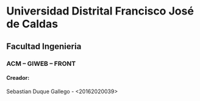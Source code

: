 # Universidad Distrital Francisco José de Caldas
## Facultad Ingenieria
### ACM – GIWEB – FRONT
#### Creador:
Sebastian Duque Gallego - <20162020039>
